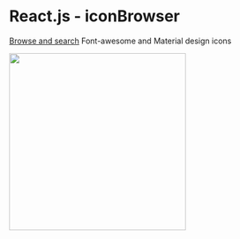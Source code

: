 # React.js - iconBrowser
<p><a href="https://virtualimmortal.github.io/iconBrowser/" target="blank" >Browse and search</a> Font-awesome and Material design icons</p>
<a href="https://virtualimmortal.github.io/iconBrowser/" target="blank" >
  <img width="320" src="https://virtualimmortal.github.io/iconBrowser/images/iconBrowser-pc-screen-portrait.png" />
</a>
